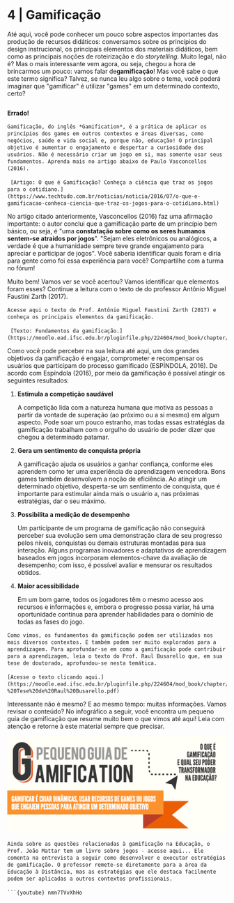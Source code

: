 # 4 | Gamificação

Até aqui, você pode conhecer um pouco sobre aspectos importantes das produção de recursos didáticos: conversamos sobre os princípios do design instrucional, os principais elementos dos materiais didáticos, bem como as principais noções de roteirização e do *storytelling*. Muito legal, não é? Mas o mais interessante vem agora, ou seja, chegou a hora de brincarmos um pouco: vamos falar de**gamificação**! Mas você sabe o que este termo significa? Talvez, se nunca leu algo sobre o tema, você poderá imaginar que "gamificar" é utilizar "games" em um determinado contexto, certo? 

```{youtube} JuUWDI13JB0XK
```

**Errado!**

```{admonition} Você precisa saber
Gamificação, do inglês *Gamification*, é a prática de aplicar os princípios dos games em outros contextos e áreas diversas, como negócios, saúde e vida social e, porque não, educação! O principal objetivo é aumentar o engajamento e despertar a curiosidade dos usuários. Não é necessário criar um jogo em si, mas somente usar seus fundamentos. Aprenda mais no artigo abaixo de Paulo Vasconcellos (2016).

 [Artigo: O que é Gamificação? Conheça a ciência que traz os jogos para o cotidiano.](https://www.techtudo.com.br/noticias/noticia/2016/07/o-que-e-gamificacao-conheca-ciencia-que-traz-os-jogos-para-o-cotidiano.html)
```

No artigo citado anteriormente, Vasconcellos (2016) faz uma afirmação importante: o autor conclui que a gamificação parte de um princípio bem básico, ou seja, é "uma **constatação sobre como os seres humanos sentem-se atraídos por jogos**". "Sejam eles eletrônicos ou analógicos, a verdade é que a humanidade sempre teve grande engajamento para apreciar e participar de jogos". Você saberia identificar quais foram e diria para gente como foi essa experiência para você? Compartilhe com a turma no fórum! 

Muito bem! Vamos ver se você acertou? Vamos identificar que elementos foram esses? Continue a leitura com o texto de do professor Antônio Miguel Faustini Zarth (2017).

```{admonition} Você precisa saber
Acesse aqui o texto do Prof. Antônio Miguel Faustini Zarth (2017) e conheça os principais elementos da gamificação.

 [Texto: Fundamentos da gamificação.](https://moodle.ead.ifsc.edu.br/pluginfile.php/224604/mod_book/chapter/16220/GAMIFICA%C3%87%C3%83O.pdf)
```

Como você pode perceber na sua leitura até aqui, um dos grandes objetivos da gamificação é engajar, comprometer e recompensar os usuários que participam do processo gamificado (ESPÍNDOLA, 2016). De acordo com Espíndola (2016), por meio da gamificação é possível atingir os seguintes resultados: 

1. **Estimula a competição saudável**

   A competição lida com a natureza humana que motiva as pessoas a partir da vontade de superação (ao próximo ou a si mesmo) em algum aspecto. Pode soar um pouco estranho, mas todas essas estratégias da gamificação trabalham com o orgulho do usuário de poder dizer que chegou a determinado patamar.

2. **Gera um sentimento de conquista própria**

   A gamificação ajuda os usuários a ganhar confiança, conforme eles aprendem como ter uma experiência de aprendizagem vencedora. Bons games também desenvolvem a noção de eficiência. Ao atingir um determinado objetivo, desperta-se um sentimento de conquista, que é importante para estimular ainda mais o usuário a, nas próximas estratégias, dar o seu máximo.

3. **Possibilita a medição de desempenho**

   Um participante de um programa de gamificação não conseguirá perceber sua evolução sem uma demonstração clara de seu progresso pelos níveis, conquistas ou demais estruturas montadas para sua interação. Alguns programas inovadores e adaptativos de aprendizagem baseados em jogos incorporam elementos-chave da avaliação de desempenho; com isso, é possível avaliar e mensurar os resultados obtidos.

4. **Maior acessibilidade**

   Em um bom game, todos os jogadores têm o mesmo acesso aos recursos e informações e, embora o progresso possa variar, há uma oportunidade contínua para aprender habilidades para o domínio de todas as fases do jogo.

```{admonition} Aprofunde seus conhecimentos
Como vimos, os fundamentos da gamificação podem ser utilizados nos mais diversos contextos. E também podem ser muito explorados para a aprendizagem. Para aprofundar-se em como a gamificação pode contribuir para a aprendizagem, leia o texto do Prof. Raul Busarello que, em sua tese de doutorado, aprofundou-se nesta temática. 

[Acesse o texto clicando aqui.](https://moodle.ead.ifsc.edu.br/pluginfile.php/224604/mod_book/chapter/16220/Gamificacao%20para%20aprendizagem%20-%20Tese%20de%20Raul%20Busarello.pdf)
```

Interessante não é mesmo? E ao mesmo tempo: muitas informações. Vamos revisar o conteúdo? No infográfico a seguir, você encontra um pequeno guia de gamificação que resume muito bem o que vimos até aqui! Leia com atenção e retorne à este material sempre que precisar. 

[![Pequeno Guia de Gamification](imagens/o-que-e-gamificacao-3.png)](https://moodle.ead.ifsc.edu.br/pluginfile.php/224604/mod_book/chapter/16220/o-que-e-gamificacao-1.png?time=1532556528542)

```{admonition} Aprofunde seus conhecimentos
Ainda sobre as questões relacionadas à gamificação na Educação, o Prof. João Mattar tem um livro sobre jogos - acesse aqui... Ele comenta na entrevista a seguir como desenvolver e executar estratégias de gamificação. O professor remete-se diretamente para a área da Educação à Distância, mas as estratégias que ele destaca facilmente podem ser aplicadas a outros contextos profissionais.

```{youtube} nmn7TVvXhHo
```